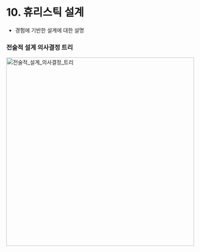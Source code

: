# 10. 휴리스틱 설계

* 경험에 기반한 설계에 대한 설명
    
 
### 전술적 설계 의사결정 트리

<img alt="전술적_설계_의사결정_트리" src="https://user-images.githubusercontent.com/65359423/197798729-b8f4e64c-670e-43b6-b320-b9fc6ce62de8.JPG" width="500"/>
